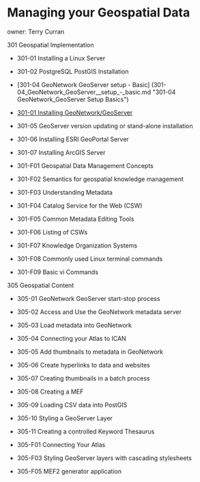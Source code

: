 Managing your Geospatial Data
===================================

owner: Terry Curran

301 Geospatial Implementation

- 301-01 Installing a Linux Server
- 301-02 PostgreSQL PostGIS Installation
- [301-04 GeoNetwork GeoServer setup - Basic] (301-04_GeoNetwork_GeoServer__setup_-_basic.md  "301-04 GeoNetwork_GeoServer Setup Basics")
- [301-01 Installing GeoNetwork/GeoServer](301-01_Installing_GeoNetwork_GeoServer.md "Installing GeoNetwork/GeoServer")
- 301-05 GeoServer version updating or stand-alone installation

- 301-06 Installing ESRI GeoPortal Server
- 301-07 Installing ArcGIS Server
 
- 301-F01 Geospatial Data Management Concepts
- 301-F02 Semantics for geospatial knowledge management
- 301-F03 Understanding Metadata
- 301-F04 Catalog Service for the Web (CSW)
- 301-F05 Common Metadata Editing Tools
- 301-F06 Listing of CSWs 
- 301-F07 Knowledge Organization Systems
- 301-F08 Commonly used Linux terminal commands
- 301-F09 Basic vi Commands

305 Geospatial Content

- 305-01 GeoNetwork GeoServer start-stop process
- 305-02 Access and Use the GeoNetwork metadata server
- 305-03 Load metadata into GeoNetwork
- 305-04 Connecting your Atlas to ICAN
- 305-05 Add thumbnails to metadata in GeoNetwork
- 305-06 Create hyperlinks to data and websites
- 305-07 Creating thumbnails in a batch process
- 305-08 Creating a MEF
- 305-09 Loading CSV data into PostGIS
- 305-10 Styling a GeoServer Layer
- 305-11 Creating a controlled Keyword Thesaurus

- 305-F01 Connecting Your Atlas
- 305-F03 Styling GeoServer layers with cascading stylesheets
- 305-F05 MEF2 generator application
